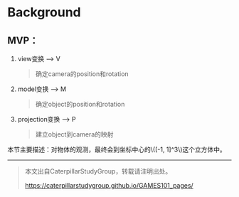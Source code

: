 # Background

## MVP：


1. view变换 --> V
   
   > 确定camera的position和rotation



2. model变换 --> M
   
   > 确定object的position和rotation



3. projection变换 --> P
   
   > 建立object到camera的映射



本节主要描述：对物体的观测，最终会到坐标中心的\\([-1, 1]^3\\)这个立方体中。




-------------------------------

> 本文出自CaterpillarStudyGroup，转载请注明出处。
>
> https://caterpillarstudygroup.github.io/GAMES101_pages/
